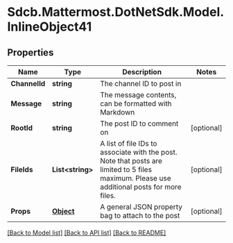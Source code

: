 # Sdcb.Mattermost.DotNetSdk.Model.InlineObject41
## Properties

Name | Type | Description | Notes
------------ | ------------- | ------------- | -------------
**ChannelId** | **string** | The channel ID to post in | 
**Message** | **string** | The message contents, can be formatted with Markdown | 
**RootId** | **string** | The post ID to comment on | [optional] 
**FileIds** | **List&lt;string&gt;** | A list of file IDs to associate with the post. Note that posts are limited to 5 files maximum. Please use additional posts for more files. | [optional] 
**Props** | [**Object**](.md) | A general JSON property bag to attach to the post | [optional] 

[[Back to Model list]](../README.md#documentation-for-models) [[Back to API list]](../README.md#documentation-for-api-endpoints) [[Back to README]](../README.md)


